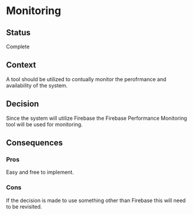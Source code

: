 # Monitoring

## Status
Complete

## Context
A tool should be utilized to contually monitor the perofrmance and availability of the system.

## Decision
Since the system will utilize Firebase the Firebase Performance Monitoring tool will be used for monitoring.

## Consequences

### Pros
Easy and free to implement.

### Cons
If the decision is made to use something other than Firebase this will need to be revisited.